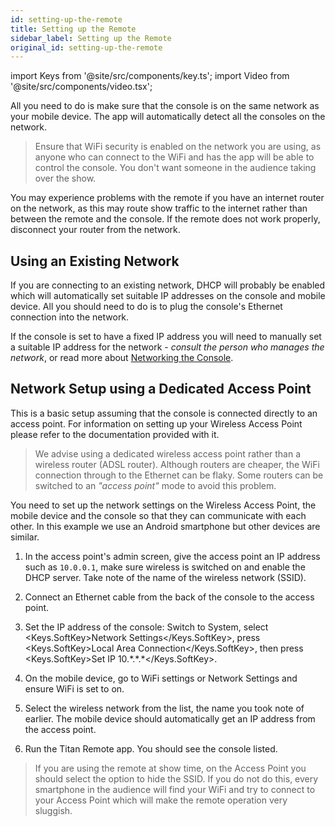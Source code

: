 ```yaml
---
id: setting-up-the-remote
title: Setting up the Remote
sidebar_label: Setting up the Remote
original_id: setting-up-the-remote
---
```


import Keys from '@site/src/components/key.ts';
import Video from '@site/src/components/video.tsx';

All you need to do is make sure that the console is on the same network
as your mobile device. The app will automatically detect all the
consoles on the network.

> Ensure that WiFi security is enabled on the network you are using, as anyone who can connect to the WiFi and has the app will be able to control the console. You don't want someone in the audience taking over the show.

You may experience problems with the remote if you have an internet
router on the network, as this may route show traffic to the
internet rather than between the remote and the console. If the
remote does not work properly, disconnect your router from the
network.

Using an Existing Network
-------------------------

If you are connecting to an existing network, DHCP will probably be
enabled which will automatically set suitable IP addresses on the
console and mobile device. All you should need to do is to plug the
console's Ethernet connection into the network.

If the console is set to have a fixed IP address you will need to
manually set a suitable IP address for the network - *consult the person
who manages the network*, or read more about [Networking the Console](../networking.md).

Network Setup using a Dedicated Access Point
--------------------------------------------

This is a basic setup assuming that the console is connected directly to
an access point. For information on setting up your Wireless Access
Point please refer to the documentation provided with it.

> We advise using a dedicated wireless access point rather than a
wireless router (ADSL router). Although routers are cheaper, the
WiFi connection through to the Ethernet can be flaky. Some routers
can be switched to an *"access point"* mode to avoid this problem.

You need to set up the network settings on the Wireless Access Point,
the mobile device and the console so that they can communicate with each
other. In this example we use an Android smartphone but other devices
are similar.

1. In the access point's admin screen, give the access point an IP
address such as `10.0.0.1`, make sure wireless is switched on and enable
the DHCP server. Take note of the name of the wireless network (SSID).

2. Connect an Ethernet cable from the back of the console to the access
point.

3. Set the IP address of the console: Switch to System, select
<Keys.SoftKey>Network Settings</Keys.SoftKey>, press <Keys.SoftKey>Local Area Connection</Keys.SoftKey>, then press <Keys.SoftKey>Set
IP 10.\*.\*.\*</Keys.SoftKey>.

4. On the mobile device, go to WiFi settings or Network Settings and
ensure WiFi is set to on.

5. Select the wireless network from the list, the name you took note of
earlier. The mobile device should automatically get an IP address from
the access point.

6. Run the Titan Remote app. You should see the console listed.

> If you are using the remote at show time, on the Access Point you should select the option to hide the SSID. If you do not do this, every smartphone in the audience will find your WiFi and try to connect to your Access Point which will make the remote operation very sluggish.